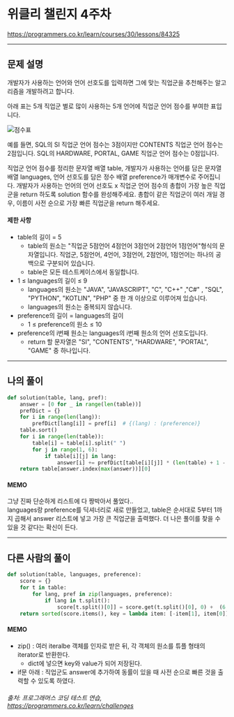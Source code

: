 # 위클리 챌린지 4주차  
https://programmers.co.kr/learn/courses/30/lessons/84325

***
## 문제 설명
개발자가 사용하는 언어와 언어 선호도를 입력하면 그에 맞는 직업군을 추천해주는 알고리즘을 개발하려고 합니다.

아래 표는 5개 직업군 별로 많이 사용하는 5개 언어에 직업군 언어 점수를 부여한 표입니다.

![점수표](https://imgur.com/tMgDbza.png)  

예를 들면, SQL의 SI 직업군 언어 점수는 3점이지만 CONTENTS 직업군 언어 점수는 2점입니다. SQL의 HARDWARE, PORTAL, GAME 직업군 언어 점수는 0점입니다.

직업군 언어 점수를 정리한 문자열 배열 table,
개발자가 사용하는 언어를 담은 문자열 배열 languages,
언어 선호도를 담은 정수 배열 preference가 매개변수로 주어집니다.
개발자가 사용하는 언어의 언어 선호도 x 직업군 언어 점수의 총합이 가장 높은 직업군을 return 하도록 solution 함수를 완성해주세요.
총합이 같은 직업군이 여러 개일 경우, 이름이 사전 순으로 가장 빠른 직업군을 return 해주세요.


#### 제한 사항
- table의 길이 = 5  
  - table의 원소는 "직업군 5점언어 4점언어 3점언어 2점언어 1점언어"형식의 문자열입니다. 직업군, 5점언어, 4언어, 3점언어, 2점언어, 1점언어는 하나의 공백으로 구분되어 있습니다.  
  - table은 모든 테스트케이스에서 동일합니다.  
- 1 ≤ languages의 길이 ≤ 9  
  - languages의 원소는 "JAVA", "JAVASCRIPT", "C", "C++" ,"C#" , "SQL", "PYTHON", "KOTLIN", "PHP" 중 한 개 이상으로 이루어져 있습니다.  
  - languages의 원소는 중복되지 않습니다.  
- preference의 길이 = languages의 길이  
  - 1 ≤ preference의 원소 ≤ 10  
- preference의 i번째 원소는 languages의 i번째 원소의 언어 선호도입니다.  
  - return 할 문자열은 "SI", "CONTENTS", "HARDWARE", "PORTAL", "GAME" 중 하나입니다.  
  
  
***
## 나의 풀이
```python
def solution(table, lang, pref):
    answer = [0 for _ in range(len(table))]
    prefDict = {}
    for i in range(len(lang)):
        prefDict[lang[i]] = pref[i]  # {(lang) : (preference)}
    table.sort()
    for i in range(len(table)):
        table[i] = table[i].split(" ")
        for j in range(1, 6):
            if table[i][j] in lang:
                answer[i] += prefDict[table[i][j]] * (len(table) + 1 - j)
    return table[answer.index(max(answer))][0]

```

#### MEMO  
그냥 진짜 단순하게 리스트에 다 짱박아서 풀었다..  
languages랑 preference를 딕셔너리로 새로 만들었고, table은 순서대로 5부터 1까지 곱해서 answer 리스트에 넣고 가장 큰 직업군을 출력했다.
더 나은 풀이를 찾을 수 있을 것 같다는 확신이 든다.

***
## 다른 사람의 풀이
```python
def solution(table, languages, preference):
    score = {}
    for t in table:
        for lang, pref in zip(languages, preference):
            if lang in t.split():
                score[t.split()[0]] = score.get(t.split()[0], 0) +  (6 - t.split().index(lang)) * pref
    return sorted(score.items(), key = lambda item: [-item[1], item[0]])[0][0]
```
#### MEMO
- zip() : 여러 iteralbe 객체를 인자로 받은 뒤, 각 객체의 원소를 튜플 형태의 iterator로 반환한다.
   - dict에 넣으면 key와 value가 되어 저장된다.
- if문 아래 : 직업군도 answer에 추가하여 동률이 있을 때 사전 순으로 빠른 것을 출력할 수 있도록 하였다.

###### 출처: 프로그래머스 코딩 테스트 연습, https://programmers.co.kr/learn/challenges
